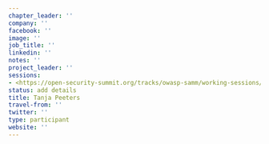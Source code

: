 ```yaml
---
chapter_leader: ''
company: ''
facebook: ''
image: ''
job_title: ''
linkedin: ''
notes: ''
project_leader: ''
sessions:
- <https://open-security-summit.org/tracks/owasp-samm/working-sessions/samm-outreach/>
status: add details
title: Tanja Peeters
travel-from: ''
twitter: ''
type: participant
website: ''
---
```


<!-- put more details about participant here -->
